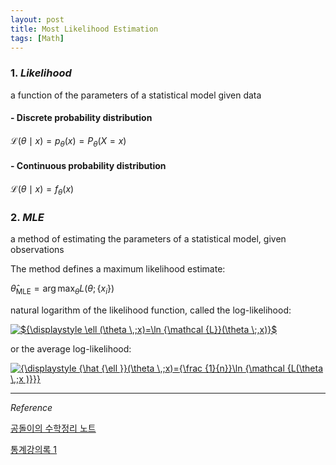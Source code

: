```yaml
---
layout: post
title: Most Likelihood Estimation
tags: [Math]
---
```


### 1. *Likelihood*

a function of the parameters of a statistical model given data

#### - Discrete probability distribution


${\displaystyle {\mathcal {L}}(\theta \mid x)=p_{\theta }(x)=P_{\theta }(X=x)}$


#### - Continuous probability distribution

${\displaystyle {\mathcal {L}}(\theta \mid x)=f_{\theta }(x)}$


### 2. *MLE*

a method of estimating the parameters of a statistical model, given observations

The method defines a maximum likelihood estimate:


$\hat\theta_{\text{MLE}} = \arg \max_{\theta} L(\theta; \{x_i\})$


natural logarithm of the likelihood function, called the log-likelihood:

<a href="https://www.codecogs.com/eqnedit.php?latex=\inline&space;${\displaystyle&space;\ell&space;(\theta&space;\,;x)=\ln&space;{\mathcal&space;{L}}(\theta&space;\;,x)}$" target="_blank"><img src="https://latex.codecogs.com/gif.latex?\inline&space;${\displaystyle&space;\ell&space;(\theta&space;\,;x)=\ln&space;{\mathcal&space;{L}}(\theta&space;\;,x)}$" title="${\displaystyle \ell (\theta \,;x)=\ln {\mathcal {L}}(\theta \;,x)}$" /></a>

or the average log-likelihood:

<a href="https://www.codecogs.com/eqnedit.php?latex=\inline&space;{\displaystyle&space;{\hat&space;{\ell&space;}}(\theta&space;\,;x)={\frac&space;{1}{n}}\ln&space;{\mathcal&space;{L(\theta&space;\,;x&space;)}}}" target="_blank"><img src="https://latex.codecogs.com/gif.latex?\inline&space;{\displaystyle&space;{\hat&space;{\ell&space;}}(\theta&space;\,;x)={\frac&space;{1}{n}}\ln&space;{\mathcal&space;{L(\theta&space;\,;x&space;)}}}" title="{\displaystyle {\hat {\ell }}(\theta \,;x)={\frac {1}{n}}\ln {\mathcal {L(\theta \,;x )}}}" /></a>




***
*Reference*


[공돌이의 수학정리 노트](https://wikidocs.net/7679)

[통계강의록 1](http://rpubs.com/Statdoc/204928)
